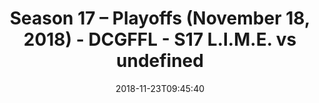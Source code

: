 ---
title: Season 17 – Playoffs (November 18, 2018) - DCGFFL - S17 L.I.M.E. vs undefined
teams-score:
- team: _teams/s17-neon-green.md
  score: 48
- team: ''
  score: 19
mvp: J. Piferoen (Neon Green), N. Eckert (Power Blue)
game-ball: C. Burrell (Neon Green), J. Maroni (Power Blue)
season: 17
week: 0
date: '2018-11-23T09:45:40'
pageid: season-17-playoffs-november-18-2018-6695-vs-6700
---